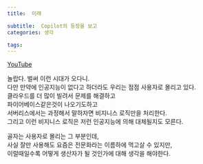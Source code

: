 ```yaml
---
title:  미래

subtitle:  Copilot의 등장을 보고
categories: 생각

tags: 
---
```


  
  
[YouTube](https://youtu.be/x_Yw2f161CU)  
  
놀랍다. 벌써 이런 시대가 오다니.  
다만 만약에 인공지능이 없다고 하더라도 우리는 점점 사용자로 몰리고 있다.  
클라우드를 더 많이 빌려서 문제를 해결하고  
파이어베이스같은것이 나오기도하고  
서버리스에서는 과정해서 말하자면 비지니스 로직만을 처리한다.  
그리고 이런 비지니스 로직은 저런 인공지능에 의해 대체될지도 모른다.  
  
골자는 사용자로 몰리는 그 부분인데,  
사실 잘만 사용해도 요즘은 전문화라는 이름하에 먹고살 수 있지만,  
이럴때일수록 어떻게 생산자가 될 것인가에 대해 생각을 해야한다.  
